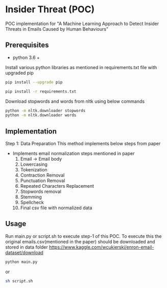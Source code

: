 # Insider Threat (POC)
POC implementation for "A Machine Learning Approach to Detect Insider Threats
in Emails Caused by Human Behaviours"

## Prerequisites
- python 3.6 +

Install various python libraries as mentioned in requirements.txt file with upgraded pip

```bash
pip install --upgrade pip
```

```bash
pip install -r requirements.txt
```
Download stopwords and words from nltk using below commands

```bash
python -m nltk.downloader stopwords
python -m nltk.downloader words
```

## Implementation
Step 1: Data Preparation
This method implements below steps from paper
 -  Implements email normalization steps mentioned in paper
    1. Email -> Email body
    2. Lowercasing
    3. Tokenization
    4. Contraction Removal
    5. Punctuation Removal
    6. Repeated Characters Replacement
    7. Stopwords removal
    8. Stemming 
    9. Spellcheck  
    10. Final csv file with normalized data

## Usage
Run main.py or script.sh to execute step-1 of this POC.
To execute this the original emails.csv(mentioned in the paper) should be downloaded and stored in data folder
https://www.kaggle.com/wcukierski/enron-email-dataset/download

```bash
python main.py
```
or
```bash
sh script.sh 
```